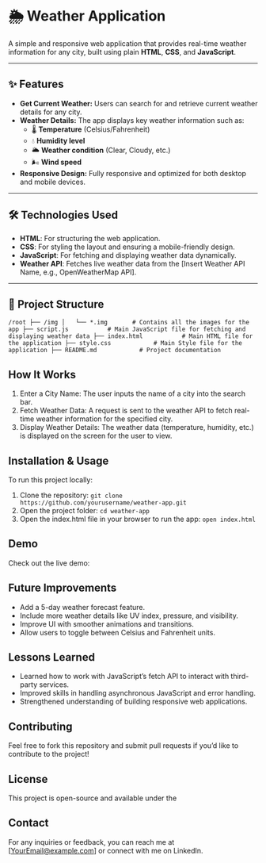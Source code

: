 # 🌦️ Weather Application

A simple and responsive web application that provides real-time weather information for any city, built using plain **HTML**, **CSS**, and **JavaScript**.

---

## ✨ Features

- **Get Current Weather:** Users can search for and retrieve current weather details for any city.
- **Weather Details:** The app displays key weather information such as:
  - 🌡️ **Temperature** (Celsius/Fahrenheit)
  - 💧 **Humidity level**
  - 🌥️ **Weather condition** (Clear, Cloudy, etc.)
  - 🌬️ **Wind speed**
- **Responsive Design:** Fully responsive and optimized for both desktop and mobile devices.

---

## 🛠️ Technologies Used

- **HTML**: For structuring the web application.
- **CSS**: For styling the layout and ensuring a mobile-friendly design.
- **JavaScript**: For fetching and displaying weather data dynamically.
- **Weather API**: Fetches live weather data from the [Insert Weather API Name, e.g., OpenWeatherMap API].

---

## 📁 Project Structure

`
/root
  ├── /img
  │   └── *.img       # Contains all the images for the app
  ├── script.js           # Main JavaScript file for fetching and displaying weather data
  ├── index.html           # Main HTML file for the application
  ├── style.css            # Main Style file for the application
  ├── README.md            # Project documentation
`

## How It Works
1. Enter a City Name: The user inputs the name of a city into the search bar.
2. Fetch Weather Data: A request is sent to the weather API to fetch real-time weather information for the specified city.
3. Display Weather Details: The weather data (temperature, humidity, etc.) is displayed on the screen for the user to view.

## Installation & Usage
To run this project locally:
1. Clone the repository:
`
git clone https://github.com/yourusername/weather-app.git
`
2. Open the project folder:
`
cd weather-app
`
3. Open the index.html file in your browser to run the app:
`
open index.html
`

## Demo
Check out the live demo:

## Future Improvements
* Add a 5-day weather forecast feature.
* Include more weather details like UV index, pressure, and visibility.
* Improve UI with smoother animations and transitions.
* Allow users to toggle between Celsius and Fahrenheit units.

## Lessons Learned
* Learned how to work with JavaScript’s fetch API to interact with third-party services.
* Improved skills in handling asynchronous JavaScript and error handling.
* Strengthened understanding of building responsive web applications.

## Contributing
Feel free to fork this repository and submit pull requests if you’d like to contribute to the project!
## License
This project is open-source and available under the

## Contact
For any inquiries or feedback, you can reach me at [YourEmail@example.com] or connect with me on LinkedIn.
